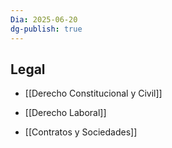 ```yaml
---
Dia: 2025-06-20
dg-publish: true
---
```


## Legal
- [[Derecho Constitucional y Civil]]
    
- [[Derecho Laboral]]
    
- [[Contratos y Sociedades]]
    